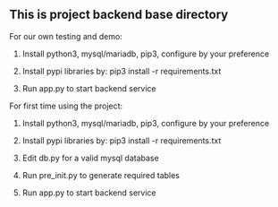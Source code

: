 ## This is project backend base directory

For our own testing and demo:

1. Install python3, mysql/mariadb, pip3, configure by your preference

2. Install pypi libraries by: pip3 install -r requirements.txt

3. Run app.py to start backend service

For first time using the project:

1. Install python3, mysql/mariadb, pip3, configure by your preference

2. Install pypi libraries by: pip3 install -r requirements.txt

3. Edit db.py for a valid mysql database

4. Run pre_init.py to generate required tables

5. Run app.py to start backend service
